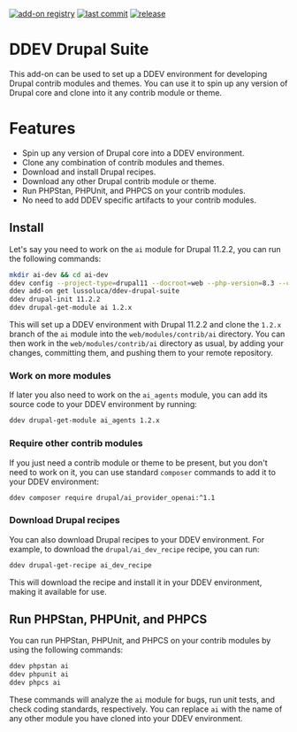 [![add-on registry](https://img.shields.io/badge/DDEV-Add--on_Registry-blue)](https://addons.ddev.com)
[![last commit](https://img.shields.io/github/last-commit/lussoluca/ddev-drupal-suite)](https://github.com/lussoluca/ddev-drupal-suite/commits)
[![release](https://img.shields.io/github/v/release/lussoluca/ddev-drupal-suite)](https://github.com/lussoluca/ddev-drupal-suite/releases/latest)

# DDEV Drupal Suite 

This add-on can be used to set up a DDEV environment for developing Drupal contrib modules and themes.
You can use it to spin up any version of Drupal core and clone into it any contrib module or theme.

# Features

- Spin up any version of Drupal core into a DDEV environment.
- Clone any combination of contrib modules and themes.
- Download and install Drupal recipes.
- Download any other Drupal contrib module or theme.
- Run PHPStan, PHPUnit, and PHPCS on your contrib modules.
- No need to add DDEV specific artifacts to your contrib modules.

## Install

Let's say you need to work on the `ai` module for Drupal 11.2.2, you can run the following commands:

```bash
mkdir ai-dev && cd ai-dev
ddev config --project-type=drupal11 --docroot=web --php-version=8.3 --corepack-enable
ddev add-on get lussoluca/ddev-drupal-suite
ddev drupal-init 11.2.2
ddev drupal-get-module ai 1.2.x
```

This will set up a DDEV environment with Drupal 11.2.2 and clone the `1.2.x` branch of the `ai` module into the `web/modules/contrib/ai` directory.
You can then work in the `web/modules/contrib/ai` directory as usual, by adding your changes, committing them, and pushing them to your remote repository.

### Work on more modules

If later you also need to work on the `ai_agents` module, you can add its source code to your DDEV environment by running:

```bash
ddev drupal-get-module ai_agents 1.2.x
```

### Require other contrib modules

If you just need a contrib module or theme to be present, but you don't need to work on it, you can use standard `composer` commands to add it to your DDEV environment:

```bash
ddev composer require drupal/ai_provider_openai:^1.1
```

### Download Drupal recipes

You can also download Drupal recipes to your DDEV environment. For example, to download the `drupal/ai_dev_recipe` recipe, you can run:

```bash
ddev drupal-get-recipe ai_dev_recipe
```

This will download the recipe and install it in your DDEV environment, making it available for use.

## Run PHPStan, PHPUnit, and PHPCS

You can run PHPStan, PHPUnit, and PHPCS on your contrib modules by using the following commands:

```bash
ddev phpstan ai
ddev phpunit ai
ddev phpcs ai
```

These commands will analyze the `ai` module for bugs, run unit tests, and check coding standards, respectively.
You can replace `ai` with the name of any other module you have cloned into your DDEV environment.
